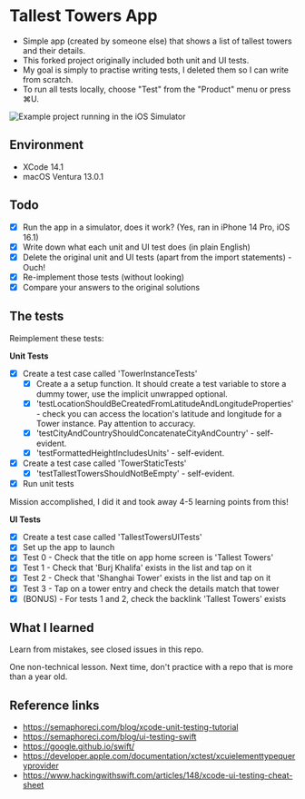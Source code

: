 # Tallest Towers App

- Simple app (created by someone else) that shows a list of tallest towers and their details.
- This forked project originally included both unit and UI tests.
- My goal is simply to practise writing tests, I deleted them so I can write from scratch.
- To run all tests locally, choose "Test" from the "Product" menu or press ⌘U.

![Example project running in the iOS Simulator](Images/TallestTowers.png)

## Environment

- XCode 14.1
- macOS Ventura 13.0.1

## Todo

- [x] Run the app in a simulator, does it work? (Yes, ran in iPhone 14 Pro, iOS 16.1)
- [x] Write down what each unit and UI test does (in plain English)
- [x] Delete the original unit and UI tests (apart from the import statements) - Ouch!
- [x] Re-implement those tests (without looking)
- [x] Compare your answers to the original solutions

## The tests

Reimplement these tests:

**Unit Tests**

- [x] Create a test case called 'TowerInstanceTests'
    - [x] Create a a setup function. It should create a test variable to store a dummy tower, use the implicit unwrapped optional. 
    - [x] 'testLocationShouldBeCreatedFromLatitudeAndLongitudeProperties' - check you can access the location's latitude and longitude for a Tower instance. Pay attention to accuracy.
    - [x] 'testCityAndCountryShouldConcatenateCityAndCountry' - self-evident.
    - [x] 'testFormattedHeightIncludesUnits' - self-evident.
- [x] Create a test case called 'TowerStaticTests'
    - [x] 'testTallestTowersShouldNotBeEmpty' - self-evident.
- [x] Run unit tests
    
Mission accomplished, I did it and took away 4-5 learning points from this!

**UI Tests**

- [x] Create a test case called 'TallestTowersUITests'
- [x] Set up the app to launch
- [x] Test 0 - Check that the title on app home screen is 'Tallest Towers'
- [x] Test 1 - Check that 'Burj Khalifa' exists in the list and tap on it
- [x] Test 2 - Check that 'Shanghai Tower' exists in the list and tap on it
- [x] Test 3 - Tap on a tower entry and check the details match that tower
- [x] (BONUS) - For tests 1 and 2, check the backlink 'Tallest Towers' exists

## What I learned

Learn from mistakes, see closed issues in this repo.

One non-technical lesson. Next time, don't practice with a repo that is more than a year old.

## Reference links

- https://semaphoreci.com/blog/xcode-unit-testing-tutorial
- https://semaphoreci.com/blog/ui-testing-swift
- https://google.github.io/swift/
- https://developer.apple.com/documentation/xctest/xcuielementtypequeryprovider
- https://www.hackingwithswift.com/articles/148/xcode-ui-testing-cheat-sheet

